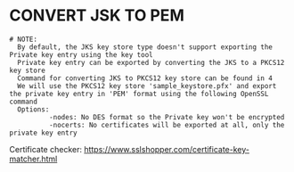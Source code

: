 # CONVERT JSK TO PEM
```
# NOTE:
  By default, the JKS key store type doesn't support exporting the Private key entry using the key tool
  Private key entry can be exported by converting the JKS to a PKCS12 key store
  Command for converting JKS to PKCS12 key store can be found in 4
  We will use the PKCS12 key store 'sample_keystore.pfx' and export the private key entry in 'PEM' format using the following OpenSSL command
  Options:
          -nodes: No DES format so the Private key won't be encrypted
          -nocerts: No certificates will be exported at all, only the private key entry
```

Certificate checker:   https://www.sslshopper.com/certificate-key-matcher.html
